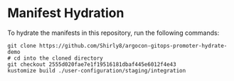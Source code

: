 # Manifest Hydration

To hydrate the manifests in this repository, run the following commands:

```shell
git clone https://github.com/Shirly8/argocon-gitops-promoter-hydrate-demo
# cd into the cloned directory
git checkout 2555d020fae7e1f19516181dbaf445e6012f4e43
kustomize build ./user-configuration/staging/integration
```
